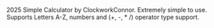2025 Simple Calculator by ClockworkConnor. Extremely simple to use. Supports Letters A-Z, numbers and (+, -, * /) operator type support.

